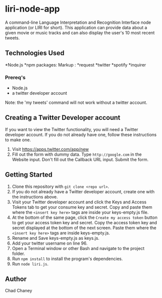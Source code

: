# liri-node-app
A command-line Language Interpretation and Recognition Interface node application (or LIRI for short). This application can provide data about a given movie or music tracks and can also display the user's 10 most recent tweets.


## Technologies Used 
*Node.js
*npm packages: 
Markup : *request 
		 *twitter 
		 *spotify
		 *inquirer 

### Prereq's 
* Node.js 
* a twitter developer account 

Note: the 'my tweets' command will not work without a twitter account. 

## Creating a Twitter Developer account
If you want to view the Twitter functionality, you will need a Twitter developer account. If you do not already have one, follow these instructions to make one.

1. Visit https://apps.twitter.com/app/new
2. Fill out the form with dummy data. Type `http://google.com` in the Website input. Don't fill out the Callback URL input. Submit the form.

## Getting Started 
1. Clone this repository with `git clone <repo url>`.
2. If you do not already have a Twitter developer account, create one with the instructions above.
3. Visit your Twitter developer account and click the Keys and Access Tokens tab to get your consume key and secret. Copy and paste them where the `<insert key here>` tags are inside your keys-empty.js file.
4. At the bottom of the same page, click the `Create my access token` button to get your access token key and secret. Copy the access token key and secret displayed at the bottom of the next screen. Paste them where the `<insert key here>` tags are inside keys-empty.js.
5. Rename and Save keys-empty.js as keys.js.
6. Add your twitter username on line 96.
6. Open a Terminal window or other Bash and navigate to the project folder. 
7. Run `npm install` to install the program's dependencies. 
8. Run `node liri.js`.

## Author 
Chad Chaney  

